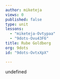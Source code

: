 ```yaml
---
author: miketeja
views: 0
published: false
type: unit
lessons: 
  - "miketeja-Ovtypaa"
  - "9dots-Ovu43F6"
title: Rube Goldberg
org: 9dots
id: "9dots-OvtxXpX"

---
```


undefined
